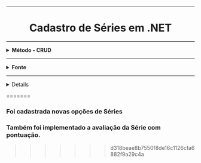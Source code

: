 <hr>

  <h1 align="center">Cadastro de Séries em <strong>.NET</strong> </h1>

<hr />

<details>
    <summary><strong>Método - CRUD </strong></summary>
        <br />
        <ol>
            <li>Create  - Criar</li>
            <li>Read  - Ler</li>
            <li>Update  - Atualizar</li>
            <li>Delete  - Excluir</li> 
            <li>Visualizar</li>
        </ol>
</details>

<hr />

<details>
  <summary><strong>Fonte</strong></summary>
    <br />
    <p align="left">
        Plataforma: <a href="https://web.digitalinnovation.one/home">Digital Innovation One.</a>
        <br /> 
        Desafio: <a href="https://web.digitalinnovation.one/lab/criando-um-app-de-cadastro-em-memoria-implementando-crud-de-series-em-net/learning/9432e625-663e-481a-971b-c77a4aa96d16">Criando um APP simples de Cadastro de Séries em .NET.</a>
    </p>    
</details>

<hr />

<details>
  <sumnary><strong>DESCRIÇÃO</strong></summary><br/>

<p aling = "left"> Algoritmo simples de cadastro de séries para praticar seus conhecimentos de orientação a objetos,<br>
  o principal paradigma de programação utilizada no mercado.</p><br>

  ### Nesse projeto você vai aprender:
  Como pensar orientado a objetos, 
  como modelar o seu domínio, 
  como utilizar recursos de coleção para salvar seus dados em memória.

  ### Objetivos do Projeto
    1. Implementação de CRUD de séries
      Create/Criar
      Read/Ler
      Update/Atualizar
      Delete/Excluir

    2. Utilização de classes abstratas
      . Classes que podem conter métodos abstratos
        . um método abstrato é um método que é declarado, porém não contém implementação
      . Não pode ser instanciada
      . Exige subclasses que tenham implementação dos métodos abstratos

    3. Utilização de Interfaces
      . Interface é muito semelhante a uma classe abstrata, mas não possui atributos e não pode definir como
        os métodos devem ser implementados
      . Em vez disso, é simplesmente uma lista de métodos que devem ser implementados

  ### Requisitos Básicos
      . Lógica de Programação
      . Conhecimento básico de OO
      . Conhecimento básico de .NET
<hr/>
<hr>

### Foi adicionado ao projeto a opção de confirmação de exclusão e 
### Retorna: Tem certeza que deseja excluir? s/n 

### No visualizar se for digitado o ID de serie que não esta cadastrada ele retorna a informação: <br>

==== Série não Existe ====

<<<<<<< HEAD
### Foi cadastrada novas opções de Séries.
### Foi adicionada a avaliação - rating -  da série.
</details>
 
=======
### Foi cadastrada novas opções de Séries
### Também foi implementado a avaliação da Série com pontuação.
>>>>>>> d318beae8b7550f8de16c1126cfa6882f9a29c4a
